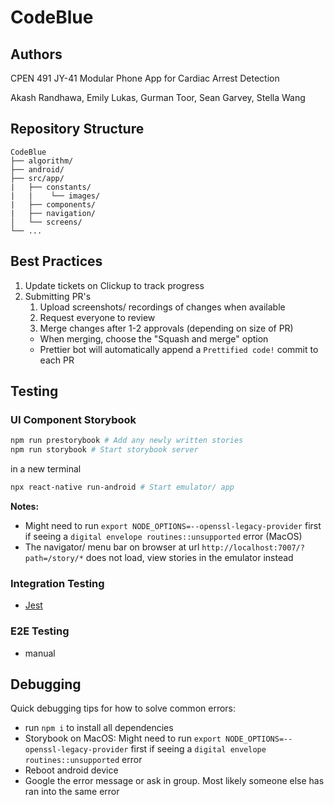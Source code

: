 # CodeBlue

## Authors
CPEN 491 JY-41 Modular Phone App for Cardiac Arrest Detection

Akash Randhawa, Emily Lukas, Gurman Toor, Sean Garvey, Stella Wang

## Repository Structure
    CodeBlue
    ├── algorithm/
    ├── android/
    ├── src/app/
    |   ├── constants/
    |   |    └── images/
    |   ├── components/
    |   ├── navigation/
    │   └── screens/
    └── ...

## Best Practices
1. Update tickets on Clickup to track progress
2. Submitting PR's
    1. Upload screenshots/ recordings of changes when available
    2. Request everyone to review
    3. Merge changes after 1-2 approvals (depending on size of PR)
      - When merging, choose the "Squash and merge" option
      - Prettier bot will automatically append a `Prettified code!` commit to each PR

## Testing
### UI Component Storybook
```bash
npm run prestorybook # Add any newly written stories
npm run storybook # Start storybook server
```
in a new terminal 
```bash
npx react-native run-android # Start emulator/ app
```
**Notes:** 
- Might need to run `export NODE_OPTIONS=--openssl-legacy-provider` first if seeing a `digital envelope routines::unsupported` error (MacOS)
- The navigator/ menu bar on browser at url `http://localhost:7007/?path=/story/*` does not load, view stories in the emulator instead

### Integration Testing
- [Jest](https://jestjs.io/)

### E2E Testing
- manual


## Debugging
Quick debugging tips for how to solve common errors:
- run `npm i` to install all dependencies
- Storybook on MacOS: Might need to run `export NODE_OPTIONS=--openssl-legacy-provider` first if seeing a `digital envelope routines::unsupported` error
- Reboot android device
- Google the error message or ask in group. Most likely someone else has ran into the same error
